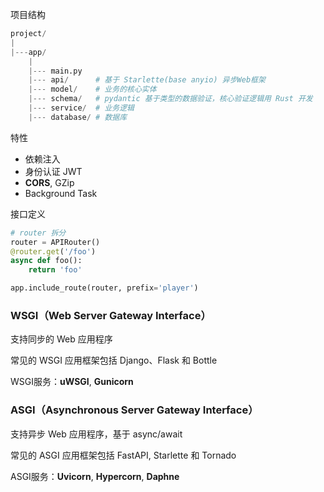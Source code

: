 

项目结构

```py
project/
|
|---app/
	|
    |--- main.py
    |--- api/ 	   # 基于 Starlette(base anyio) 异步Web框架
    |--- model/    # 业务的核心实体
    |--- schema/   # pydantic 基于类型的数据验证，核心验证逻辑用 Rust 开发 
    |--- service/  # 业务逻辑
    |--- database/ # 数据库
```

特性

- 依赖注入
- 身份认证 JWT
- **CORS**, GZip
- Background Task



接口定义

```py
# router 拆分
router = APIRouter()
@router.get('/foo')
async def foo():
    return 'foo'

app.include_route(router, prefix='player')
```





### WSGI（Web Server Gateway Interface）

支持同步的 Web 应用程序

常见的 WSGI 应用框架包括 Django、Flask 和 Bottle

WSGI服务：**uWSGI**, **Gunicorn**

### ASGI（Asynchronous Server Gateway Interface）

支持异步 Web 应用程序，基于 async/await

常见的 ASGI 应用框架包括 FastAPI, Starlette 和 Tornado

ASGI服务：**Uvicorn**, **Hypercorn**, **Daphne**